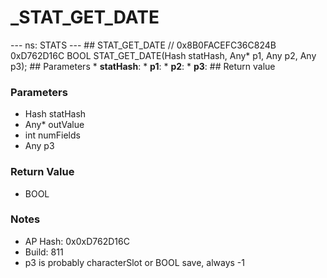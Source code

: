 # _STAT_GET_DATE

--- ns: STATS --- ## STAT_GET_DATE  // 0x8B0FACEFC36C824B 0xD762D16C BOOL STAT_GET_DATE(Hash statHash, Any* p1, Any p2, Any p3);   ## Parameters * **statHash**: * **p1**: * **p2**: * **p3**:  ## Return value

### Parameters
* Hash statHash
* Any* outValue
* int numFields
* Any p3

### Return Value
* BOOL

### Notes
* AP Hash: 0x0xD762D16C
* Build: 811
* p3 is probably characterSlot or BOOL save, always -1

